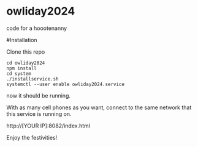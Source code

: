 # owliday2024
code for a hoootenanny


#Installation

Clone this repo

```
cd owliday2024
npm install
cd system
./installservice.sh
systemctl --user enable owliday2024.service 
```

now it should be running.

With as many cell phones as you want, connect to the same network that this service is running on.

http://[YOUR IP]:8082/index.html

Enjoy the festivities!
